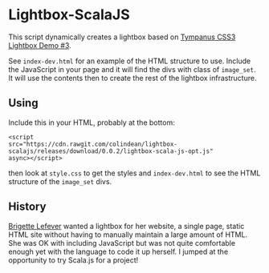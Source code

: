 # Lightbox-ScalaJS

This script dynamically creates a lightbox based on
[Tympanus CSS3 Lightbox Demo #3](https://tympanus.net/Tutorials/CSS3Lightbox/index3.html).

See `index-dev.html` for an example of the HTML structure to use. Include the JavaScript in your page
and it will find the divs with class of `image_set`. It will use the contents then to create the rest of
 the lightbox infrastructure.

## Using

Include this in your HTML, probably at the bottom:

    <script
    src="https://cdn.rawgit.com/colindean/lightbox-scalajs/releases/download/0.0.2/lightbox-scala-js-opt.js"
    async></script>

then look at `style.css` to get the styles and `index-dev.html` to see the HTML
structure of the `image_set` divs.


## History

[Brigette Lefever](https://github.com/brareme) wanted a lightbox for her website, a single page, static HTML
site without having to manually maintain a large amount of HTML. She was OK with including JavaScript but was
not quite comfortable enough yet with the language to code it up herself. I jumped at the opportunity to try
Scala.js for a project!


